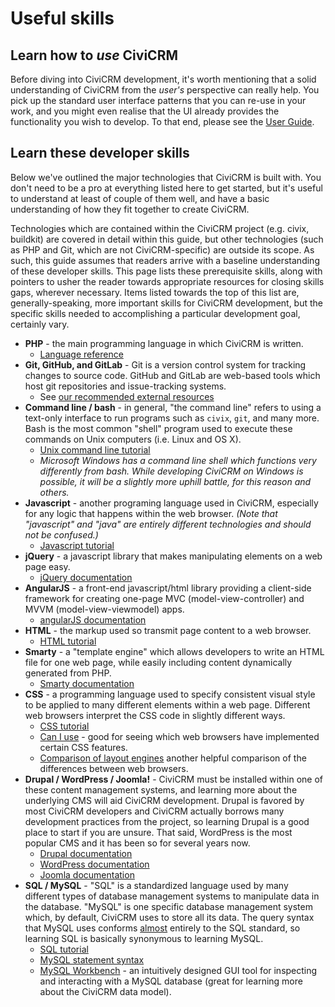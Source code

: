 # Useful skills

## Learn how to *use* CiviCRM

Before diving into CiviCRM development, it's worth mentioning that a solid understanding of CiviCRM from the *user's* perspective can really help. You pick up the standard user interface patterns that you can re-use in your work, and you might even realise that the UI already provides the functionality you wish to develop. To that end, please see the [User Guide](https://docs.civicrm.org/user/en/stable/).

## Learn these developer skills

Below we've outlined the major technologies that CiviCRM is built with. You don't need to be a pro at everything listed here to get started, but it's useful to understand at least of couple of them well, and have a basic understanding of how they fit together to create CiviCRM.

Technologies which are contained within the CiviCRM project (e.g. civix, buildkit) are covered in detail within this guide, but
other technologies (such as PHP and Git, which are not CiviCRM-specific) are outside its scope. As such, this guide assumes that readers arrive with a baseline understanding of these developer skills. This page lists these prerequisite skills, along with pointers to usher the reader towards appropriate resources for closing skills gaps, wherever necessary. Items listed towards the top of this list are, generally-speaking, more important skills for CiviCRM development, but the specific skills needed to accomplishing a particular development goal, certainly vary.

-   **PHP** - the main programming language in which CiviCRM is written.
    -   [Language reference](http://php.net/manual/en/langref.php)
-   **Git, GitHub, and GitLab** - Git is a version control system for tracking changes to source code. GitHub and GitLab are web-based tools which host git repositories and issue-tracking systems.
    -   See [our recommended external resources](/tools/git.md#resources)
-   **Command line / bash** - in general, "the command line" refers to using a text-only interface to run programs such as `civix`, `git`, and many more. Bash is the most common "shell" program used to execute these commands on Unix computers (i.e. Linux and OS X).
    -   [Unix command line tutorial](http://www.ee.surrey.ac.uk/Teaching/Unix/)
    -   *Microsoft Windows has a command line shell which functions very differently from bash. While developing CiviCRM on Windows is possible, it will be a slightly more uphill battle, for this reason and others.*
-   **Javascript** - another programing language used in CiviCRM, especially for any logic that happens within the web browser. *(Note that "javascript" and "java" are entirely different technologies and should not be confused.)*
    -   [Javascript tutorial](http://www.w3schools.com/js/default.asp)
-   **jQuery** - a javascript library that makes manipulating elements on a web page easy.
    -   [jQuery documentation](http://api.jquery.com/)
-   **AngularJS** - a front-end javascript/html library providing a client-side framework for creating one-page MVC (model-view-controller) and MVVM (model-view-viewmodel) apps.
    -   [angularJS documentation](https://docs.angularjs.org/)
-   **HTML** - the markup used so transmit page content to a web browser.
    -   [HTML tutorial](http://www.w3schools.com/html/default.asp)
-   **Smarty** - a "template engine" which allows developers to write an HTML file for one web page, while easily including content dynamically generated from PHP.
    -   [Smarty documentation](http://www.smarty.net/docs/en/)
-   **CSS** - a programming language used to specify consistent visual style to be applied to many different elements within a web page. Different web browsers interpret the CSS code in slightly different ways.
    -   [CSS tutorial](http://www.w3schools.com/css/default.asp)
    -   [Can I use](http://caniuse.com/) - good for seeing which web browsers have implemented certain CSS features.
    -   [Comparison of layout engines](https://en.wikipedia.org/wiki/Comparison_of_layout_engines_\(Cascading_Style_Sheets\)) another helpful comparison of the differences between web browsers.
-   **Drupal / WordPress / Joomla!** - CiviCRM must be installed within one of these content management systems, and learning more about the underlying CMS will aid CiviCRM development. Drupal is favored by most CiviCRM developers and CiviCRM actually borrows many development practices from the project, so learning Drupal is a good place to start if you are unsure. That said, WordPress is the most popular CMS and it has been so for several years now. 
    -   [Drupal documentation](https://www.drupal.org/docs/)
    -   [WordPress documentation](https://codex.wordpress.org/Main_Page)
    -   [Joomla documentation](https://docs.joomla.org/)
-   **SQL / MySQL** - "SQL" is a standardized language used by many different types of database management systems to manipulate data in the database. "MySQL" is one specific database management system which, by default, CiviCRM uses to store all its data. The query syntax that MySQL uses conforms [almost](http://troels.arvin.dk/db/rdbms/) entirely to the SQL standard, so learning SQL is basically synonymous to learning MySQL.
    -   [SQL tutorial](http://www.w3schools.com/sql/default.asp)
    -   [MySQL statement syntax](http://dev.mysql.com/doc/refman/en/sql-syntax.html)
    -   [MySQL Workbench](http://www.mysql.com/products/workbench/) - an intuitively designed GUI tool for inspecting and interacting with a MySQL database (great for learning more about the CiviCRM data model).
